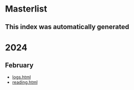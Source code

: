 <head>
<script async src="https://analytics.goinghome.earth/script.js" data-website-id="519b085c-73db-408b-bf40-6cb4d158dfbc"></script>
</head>

# Masterlist
This index was automatically generated
---
# 2024
## February
- [logs.html](https://org.alienate.earth/logs.html)
- [reading.html](https://org.alienate.earth/reading.html)

